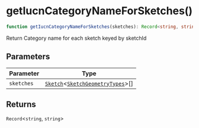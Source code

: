 # getIucnCategoryNameForSketches()

```ts
function getIucnCategoryNameForSketches(sketches): Record<string, string>;
```

Return Category name for each sketch keyed by sketchId

## Parameters

| Parameter  | Type                                                                                                     |
| ---------- | -------------------------------------------------------------------------------------------------------- |
| `sketches` | [`Sketch`](../interfaces/Sketch.md)\<[`SketchGeometryTypes`](../type-aliases/SketchGeometryTypes.md)\>[] |

## Returns

`Record`\<`string`, `string`\>
